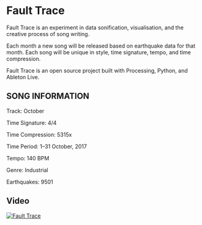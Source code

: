 # Fault Trace

Fault Trace is an experiment in data sonification, visualisation, and the creative process of song writing.

Each month a new song will be released based on earthquake data for that month. Each song will be unique in style, time signature, tempo, and time compression.

Fault Trace is an open source project built with Processing, Python, and Ableton Live.

## SONG INFORMATION

Track: October

Time Signature: 4/4

Time Compression: 5315x

Time Period: 1–31 October, 2017

Tempo: 140 BPM

Genre: Industrial

Earthquakes: 9501

## Video

[![Fault Trace](https://img.youtube.com/vi/_ZEO7RHl5hE/maxresdefault.jpg)](https://www.youtube.com/watch?v=_ZEO7RHl5hE)
